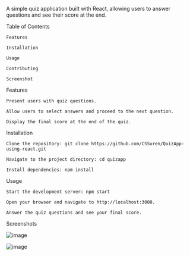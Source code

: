 A simple quiz application built with React, allowing users to answer questions and see their score at the end.

Table of Contents

    Features
    
    Installation
    
    Usage
    
    Contributing
    
    Screenshot
    
Features

    Present users with quiz questions.
    
    Allow users to select answers and proceed to the next question.
    
    Display the final score at the end of the quiz.

Installation

    Clone the repository: git clone https://github.com/CSSuren/QuizApp-using-react.git
    
    Navigate to the project directory: cd quizapp
    
    Install dependencies: npm install

Usage

    Start the development server: npm start
    
    Open your browser and navigate to http://localhost:3000.
    
    Answer the quiz questions and see your final score.

Screenshots

![image](https://github.com/CSSuren/QuizApp-using-react/assets/91608413/ca956146-ecb8-4bcb-adae-4b7075dd898d)

![image](https://github.com/CSSuren/QuizApp-using-react/assets/91608413/8a374ada-14b1-4e34-be2b-1a28b2feb199)


